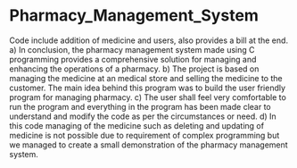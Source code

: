 # Pharmacy_Management_System
Code include addition of medicine and users, also provides a bill at the end.
a)	In conclusion, the pharmacy management system made using C programming provides a comprehensive solution for managing and enhancing the operations of a pharmacy.
b)	The project is based on managing the medicine at an medical store and selling the medicine to the customer. The main idea behind this program was to build the user friendly program for managing pharmacy.
c)	The user shall feel very comfortable to run the program and everything in the program has been made clear to understand and modify the code as per the circumstances or need.
d)	In this code managing of the medicine such as deleting and updating of medicine is not possible due to requirement of complex programming but we managed to create a small demonstration of the pharmacy management system.
